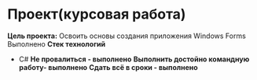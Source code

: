 # Проект(курсовая работа)

**Цель проекта:**
Освоить основы создания приложения Windows Forms
Выполнено
**Стек технологий**
- C#
**Не провалиться - выполнено**
  **Выполнить достойно командную работу- выполнено**
  **Сдать всё в сроки - выполнено**
    
